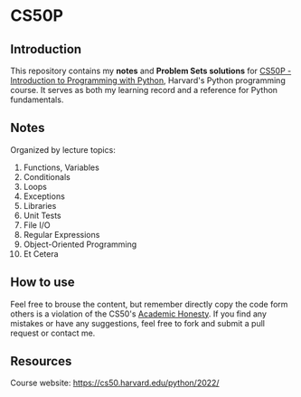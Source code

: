 # CS50P
## Introduction
This repository contains my **notes** and **Problem Sets solutions** for [CS50P - Introduction to Programming with Python](https://cs50.harvard.edu/python/2022/), Harvard's Python programming course. It serves as both my learning record and a reference for Python fundamentals.
## Notes
Organized by lecture topics:
1. Functions, Variables
2. Conditionals
3. Loops
4. Exceptions
5. Libraries
6. Unit Tests
7. File I/O
8. Regular Expressions
9. Object-Oriented Programming
10. Et Cetera
## How to use
Feel free to brouse the content, but remember directly copy the code form others is a violation of the CS50's [Academic Honesty](https://cs50.harvard.edu/python/2022/honesty/).
If you find any mistakes or have any suggestions, feel free to fork and submit a pull request or contact me.
## Resources
Course website: https://cs50.harvard.edu/python/2022/
